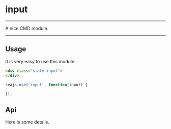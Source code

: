 # input

---

A nice CMD module.

---

## Usage

It is very easy to use this module.

````html
<div class="slate-input">
</div>
````

```javascript
seajs.use('input', function(input) {

});
```

## Api

Here is some details.
